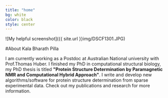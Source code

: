 ```yaml
---
title: "home"
bg: white
color: black
style: center
---
```


![My helpful screenshot]({{ site.url }}img/DSCF1301.JPG) 

#About Kala Bharath Pilla 

I am currently working as a Postdoc at Australian National university with Prof.Thomas Huber.
I finished my PhD in computational structural biology, my PhD thesis is titled **"Protein Structure Determination by Paramagnetic NMR and Computational Hybrid Approach"**.
I write and develop new algorithms/software for protein structure determination from sparse experimental data. Check out my publications and research for more information.

<script>
  (function(i,s,o,g,r,a,m){i['GoogleAnalyticsObject']=r;i[r]=i[r]||function(){
  (i[r].q=i[r].q||[]).push(arguments)},i[r].l=1*new Date();a=s.createElement(o),
  m=s.getElementsByTagName(o)[0];a.async=1;a.src=g;m.parentNode.insertBefore(a,m)
  })(window,document,'script','//www.google-analytics.com/analytics.js','ga');

  ga('create', 'UA-66233516-1', 'auto');
  ga('send', 'pageview');

</script>
